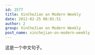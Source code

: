```yaml
---
id: 2577
title: XinCheJian on Modern Weekly
date: 2012-02-25 06:01:51
author: 2
group: XinCheJian on Modern Weekly
post_name: xinchejian-on-modern-weekly
---
```


这是一个中文句子。